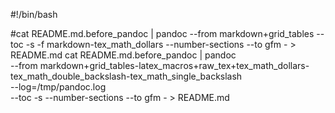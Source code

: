 #!/bin/bash

#cat README.md.before_pandoc | pandoc --from markdown+grid_tables --toc -s -f markdown-tex_math_dollars --number-sections --to gfm - > README.md
cat README.md.before_pandoc | pandoc \
--from markdown+grid_tables-latex_macros+raw_tex+tex_math_dollars-tex_math_double_backslash-tex_math_single_backslash \
--log=/tmp/pandoc.log \
--toc -s --number-sections --to gfm - > README.md

